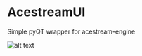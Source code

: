 # AcestreamUI
Simple pyQT wrapper for acestream-engine

![alt text](https://i.imgur.com/YbkKVgs.png)
